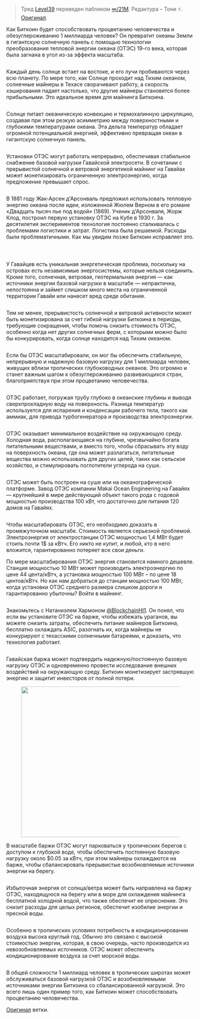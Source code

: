  >  Тред [Level39](https://twitter.com/level39) переведен пабликом [∞/21М](https://t.me/gametheoryhub). Редактура – Тони ⚡️. [Оригинал](https://twitter.com/level39/status/1511061780726001665).

Как Биткоин будет способствовать процветанию человечества и обезуглероживанию 1 миллиарда человек? Он превратит океаны Земли в гигантскую солнечную панель с помощью технологии преобразования тепловой энергии океана (OTЭC) 19-го века, которая была загнана в угол из-за эффекта масштаба.

<figure class="kg-card kg-image-card"><img alt="" class="kg-image" loading="lazy" src="https://telegra.ph/file/5db9908abf252561d6d75.jpg"/></figure>

Каждый день солнце встает на востоке, и его лучи пробиваются через всю планету. По мере того, как Солнце проходит над Тихим океаном, солнечные майнеры в Техасе сворачивают работу, а скорость хэширования падает настолько, что другие майнеры становятся более прибыльными. Это идеальное время для майнинга Биткоина.

<figure class="kg-card kg-image-card"><img alt="" class="kg-image" loading="lazy" src="https://telegra.ph/file/772be14b5b90c6a3c3418.jpg"/></figure>

Солнце питает океаническую конвекцию и термохалинную циркуляцию, создавая при этом резкую асимметрию между поверхностными и глубокими температурами океана. Эта дельта температур обладает огромной потенциальной энергией, эффективно превращая океан в гигантскую солнечную панель.

<figure class="kg-card kg-image-card"><img alt="" class="kg-image" loading="lazy" src="https://telegra.ph/file/10cef4f52d80c1e18104d.jpg"/></figure>

Установки ОТЭС могут работать непрерывно, обеспечивая стабильное снабжение базовой нагрузки Гавайской электросети. В сочетании с прерывистой солнечной и ветровой энергетикой майнинг на Гавайах может монетизировать ограниченную электроэнергию, когда предложение превышает спрос.

<figure class="kg-card kg-image-card"><img alt="" class="kg-image" loading="lazy" src="https://telegra.ph/file/4fbf7264e13a9e541baef.jpg"/></figure>

В 1881 году Жак-Арсен д'Арсонваль предложил использовать тепловую энергию океана после идеи, изложенной Жюлем Верном в его романе «Двадцать тысяч лье под водой» (1869). Ученик д'Арсонваля, Жорж Клод, построил первую установку OTЭC на Кубе в 1930 г. За десятилетия экспериментов технология постоянно сталкивалась с проблемами логистики и затрат. Логистика была решаемой. Расходы были проблематичными. Как мы увидим позже Биткоин исправляет это.

<figure class="kg-card kg-image-card"><img alt="" class="kg-image" loading="lazy" src="https://telegra.ph/file/6c68793d2e4a177b0d79a.jpg"/></figure>

<figure class="kg-card kg-image-card"><img alt="" class="kg-image" loading="lazy" src="https://telegra.ph/file/89cdb2009727256ec5431.png"/></figure>

<figure class="kg-card kg-image-card"><img alt="" class="kg-image" loading="lazy" src="https://telegra.ph/file/e7a425c452723d3483b24.png"/></figure>

У Гавайцев есть уникальная энергетическая проблема, поскольку на островах есть независимые энергосистемы, которые нельзя соединить. Кроме того, солнечная, ветровая, геотермальная энергия — как источники энергии базовой нагрузки в масштабе — непрактична, непостоянна и займет слишком много места на ограниченной территории Гавайи или нанесет вред среде обитания.

<figure class="kg-card kg-image-card"><img alt="" class="kg-image" loading="lazy" src="https://telegra.ph/file/e7037eb440794d47eacc6.jpg"/></figure>

Тем не менее, прерывистость солнечной и ветровой активности может быть монетизирована за счет гибкой нагрузки Биткоина в периоды, требующие сокращения, чтобы помочь снизить стоимость OTЭC, особенно когда нет других солнечных ферм, с которыми можно было бы конкурировать, когда солнце находится над Тихим океаном.

<figure class="kg-card kg-image-card"><img alt="" class="kg-image" loading="lazy" src="https://telegra.ph/file/3b59334058e6213356923.jpg"/></figure>

Если бы OTЭC масштабировали, он мог бы обеспечить стабильную, непрерывную и надежную базовую нагрузку для 1 миллиарда человек, живущих вблизи тропических глубоководных океанов. Это огромно и станет важным шагом к обезуглероживанию развивающихся стран, благоприятствуя при этом процветанию человечества.

<figure class="kg-card kg-image-card"><img alt="" class="kg-image" loading="lazy" src="https://telegra.ph/file/d64f9b8a3945321d10907.png"/></figure>

OTЭC работает, погружая трубу глубоко в океанские глубины и выводя сверхпрохладную воду на поверхность. Разница температур используется для испарения и конденсации рабочего тела, такого как аммиак, для привода турбогенератора и производства электроэнергии.

<figure class="kg-card kg-image-card"><img alt="" class="kg-image" loading="lazy" src="https://telegra.ph/file/d97c59ebe74a1e0774d6b.jpg"/></figure>

OTЭC оказывает минимальное воздействие на окружающую среду. Холодная вода, располагающаяся на глубине, чрезвычайно богата питательными веществами, и вместо того, чтобы сбрасывать эту воду на поверхность океана, где она может разлагаться, питательные вещества можно использовать для других целей, таких как сельское хозяйство, и стимулировать поглотители углерода на суше.

<figure class="kg-card kg-image-card"><img alt="" class="kg-image" loading="lazy" src="https://telegra.ph/file/ea9a4fb9c5ae1716ee6ff.jpg"/></figure>

OTЭC может быть построен на суше или на океанографической платформе. Завод OTЭC компании Makai Ocean Engineering на Гавайях — крупнейший в мире действующий объект такого рода с годовой мощностью производства 100 кВт, что достаточно для питания 120 домов на Гавайях.

<figure class="kg-card kg-image-card"><img alt="" class="kg-image" loading="lazy" src="https://telegra.ph/file/b58df4e6d9da5ba5224a0.jpg"/></figure>

Чтобы масштабировать OTЭC, его необходимо доказать в промежуточном масштабе. Стоимость является серьезной проблемой. Электроэнергия от электростанции OTЭC мощностью 1,4 МВт будет стоить почти 1$ за кВтч. Его никто не купит, и любой, кто в него вложится, гарантированно потеряет все свои деньги.

По мере масштабирования OTЭC энергия становится намного дешевле. Станция мощностью 10 МВт может производить электроэнергию по цене 44 цента/кВтч, а установка мощностью 100 МВт – по цене 18 центов/кВтч. Но как нам добраться до станции мощностью 100 МВт, когда установки OTЭC среднего размера слишком дороги и гарантированно убыточны? Войти в майнинг.

<figure class="kg-card kg-image-card"><img alt="" class="kg-image" loading="lazy" src="https://telegra.ph/file/e78f425ec7112f821d9a2.jpg"/></figure>

Знакомьтесь с Натаниэлем Хармоном [@BlockchainHI1](https://twitter.com/BlockchainHI1). Он понял, что если вы установите OTЭC на барже, чтобы избежать ураганов, вы можете снизить затраты, обеспечить питание майнеров Биткоина, бесплатно охлаждать ASIC, разогнать их, когда майнеры не конкурируют с техасскими солнечными батареями, и доказать, что технология работает.

<figure class="kg-card kg-image-card"><img alt="" class="kg-image" loading="lazy" src="https://telegra.ph/file/ec760bdd28659c0eaa8cd.jpg"/></figure>

Гавайская баржа может подтвердить надежную/постоянную базовую нагрузку OTЭC и одновременно провести исследование внешних воздействий на окружающую среду. Биткоин монетизирует застрявшую энергию и защитит инвесторов от полной потери.

<figure class="kg-card kg-image-card"><img alt="" class="kg-image" height="402" loading="lazy" src="https://www.21ideas.org/content/images/2022/05/-----.png" srcset="https://www.21ideas.org/content/images/size/w600/2022/05/-----.png 600w, https://www.21ideas.org/content/images/2022/05/-----.png 676w" width="676"/></figure>

В масштабе баржи OTЭC могут парковаться у тропических берегов с доступом к глубокой воде, чтобы обеспечить постоянную базовую нагрузку около $0.05 за кВтч, при этом майнеры охлаждаются на барже, чтобы сбалансировать прерывистые возобновляемые источники энергии на берегу.

<figure class="kg-card kg-image-card"><img alt="" class="kg-image" loading="lazy" src="https://telegra.ph/file/31acac76e9b187d680ef9.jpg"/></figure>

Избыточная энергия от солнца/ветра может быть направлена ​​на баржу OTЭC, находящуюся на берегу или в море для охлаждения майнинга бесплатной холодной водой, что также обеспечит ее опреснение. Это снизит расходы для целых регионов, обеспечит изобилие энергии и пресной воды.

<figure class="kg-card kg-image-card"><img alt="" class="kg-image" loading="lazy" src="https://telegra.ph/file/9c3d485ad62257805a51e.jpg"/></figure>

Особенно в тропических условиях потребность в кондиционировании воздуха высока круглый год. Обычно это связано с высокой стоимостью энергии, которая, в свою очередь, часто производится из невозобновляемых источников. OTЭC может обеспечить кондиционирование воздуха за счет морской воды.

<figure class="kg-card kg-image-card"><img alt="" class="kg-image" loading="lazy" src="https://telegra.ph/file/ff4821d6666af35083aef.jpg"/></figure>

В общей сложности 1 миллиард человек в тропических широтах может обслуживаться базовой нагрузкой ОТЭС и возобновляемыми источниками энергии Биткоина со сбалансированной нагрузкой. Это всего лишь один пример того, как Биткоин может способствовать процветанию человечества.

[Оригинал](https://twitter.com/level39/status/1511061780726001665) ветки.

